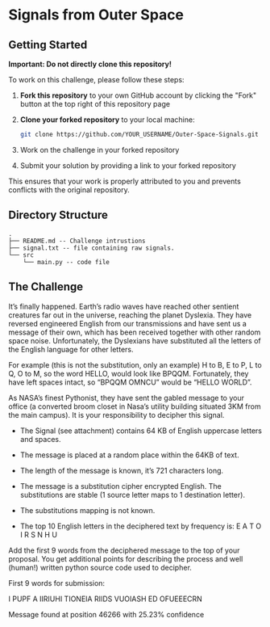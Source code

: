 # Signals from Outer Space

## Getting Started

**Important: Do not directly clone this repository!**

To work on this challenge, please follow these steps:

1. **Fork this repository** to your own GitHub account by clicking the "Fork" button at the top right of this repository page
2. **Clone your forked repository** to your local machine:

   ```bash
   git clone https://github.com/YOUR_USERNAME/Outer-Space-Signals.git
   ```

3. Work on the challenge in your forked repository
4. Submit your solution by providing a link to your forked repository

This ensures that your work is properly attributed to you and prevents conflicts with the original repository.

## Directory Structure

```text
.
├── README.md -- Challenge intrustions 
├── signal.txt -- file containing raw signals. 
└── src
    └── main.py -- code file
```


## The Challenge

It’s finally happened. Earth’s radio waves have reached other sentient creatures far out in the universe, reaching the planet Dyslexia. They have reversed engineered English from our transmissions and have sent us a message of their own, which has been received together with other random space noise.  Unfortunately, the Dyslexians have substituted all the letters of the English language for other letters.  

For example (this is not the substitution, only an example) H to B, E to P, L to Q, O to M, so the word HELLO, would look like BPQQM. Fortunately, they have left spaces intact, so “BPQQM OMNCU” would be “HELLO WORLD”.

As NASA’s finest Pythonist, they have sent the gabled message to your office (a converted broom closet in Nasa’s utility building situated 3KM from the main campus). It is your responsibility to decipher this signal.

+ The Signal (see attachment) contains 64 KB of English uppercase letters and spaces.

+ The message is placed at a random place within the 64KB of text.

+ The length of the message is known, it’s 721 characters long.

+ The message is a substitution cipher encrypted English. The substitutions are stable (1 source letter maps to 1 destination letter).

+ The substitutions mapping is not known.

+ The top 10 English letters in the deciphered text by frequency is: E A T O I R S N H U

Add the first 9 words from the deciphered message to the top of your proposal. You get additional points for describing the process and well (human!) written python source code used to decipher.

First 9 words for submission:

I PUPF A IIRIUHI TIONEIA RIIDS VUOIASH ED OFUEEECRN

Message found at position 46266 with 25.23% confidence



